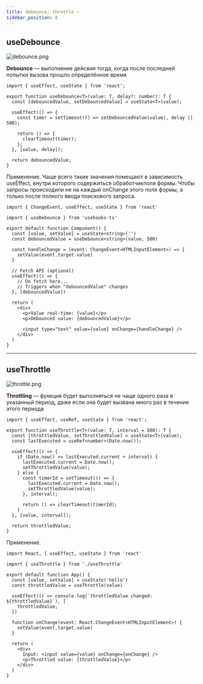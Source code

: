 ```yaml
---
title: debounce, throttle ✓
sidebar_position: 8
---
```


## useDebounce

![debounce.png](http://xandeadx.ru/sites/default/files/public/usergen/old/images/part-6/20190626170317.png)

**Debounce** — выполнение дейсвия тогда, когда после последней попытки вызова прошло определённое время

```tsx
import { useEffect, useState } from 'react';

export function useDebounce<T>(value: T, delay?: number): T {
  const [debouncedValue, setDebouncedValue] = useState<T>(value);

  useEffect(() => {
    const timer = setTimeout(() => setDebouncedValue(value), delay || 500);

    return () => {
      clearTimeout(timer);
    };
  }, [value, delay]);

  return debouncedValue;
}
```

Применение. Чаще всего такие значения помещают в зависимость useEffect, внутри которого содержиться обработчикполя формы. Чтобы запросы происходили не на каждый onChange этого поля формы, а только после полного ввода поискового запроса.

```tsx
import { ChangeEvent, useEffect, useState } from 'react'

import { useDebounce } from 'usehooks-ts'

export default function Component() {
  const [value, setValue] = useState<string>('')
  const debouncedValue = useDebounce<string>(value, 500)

  const handleChange = (event: ChangeEvent<HTMLInputElement>) => {
    setValue(event.target.value)
  }

  // Fetch API (optional)
  useEffect(() => {
    // Do fetch here...
    // Triggers when "debouncedValue" changes
  }, [debouncedValue])

  return (
    <div>
      <p>Value real-time: {value}</p>
      <p>Debounced value: {debouncedValue}</p>

      <input type="text" value={value} onChange={handleChange} />
    </div>
  )
}
```

---

## useThrottle

![throttle.png](http://xandeadx.ru/sites/default/files/public/usergen/old/images/part-6/20190626171329.png)

**Throttling** — функция будет выполняться не чаще одного раза в указанный период, даже если она будет вызвана много раз в течение этого периода

```tsx
import { useEffect, useRef, useState } from 'react';

export function useThrottle<T>(value: T, interval = 500): T {
  const [throttledValue, setThrottledValue] = useState<T>(value);
  const lastExecuted = useRef<number>(Date.now());

  useEffect(() => {
    if (Date.now() >= lastExecuted.current + interval) {
      lastExecuted.current = Date.now();
      setThrottledValue(value);
    } else {
      const timerId = setTimeout(() => {
        lastExecuted.current = Date.now();
        setThrottledValue(value);
      }, interval);

      return () => clearTimeout(timerId);
    }
  }, [value, interval]);

  return throttledValue;
}
```

Применение.

```tsx
import React, { useEffect, useState } from 'react'

import { useThrottle } from './useThrottle'

export default function App() {
  const [value, setValue] = useState('hello')
  const throttledValue = useThrottle(value)

  useEffect(() => console.log(`throttledValue changed: ${throttledValue}`), [
    throttledValue,
  ])

  function onChange(event: React.ChangeEvent<HTMLInputElement>) {
    setValue(event.target.value)
  }

  return (
    <div>
      Input: <input value={value} onChange={onChange} />
      <p>Throttled value: {throttledValue}</p>
    </div>
  )
}
```



